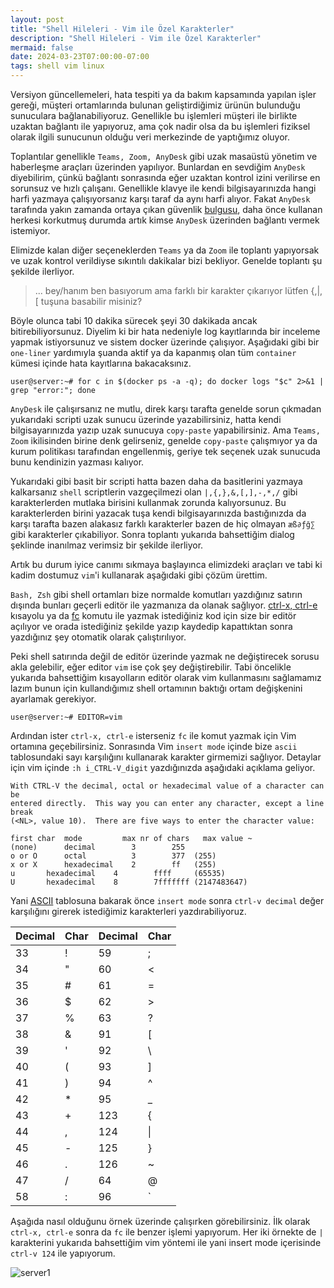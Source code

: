 ```yaml
---
layout: post
title: "Shell Hileleri - Vim ile Özel Karakterler"
description: "Shell Hileleri - Vim ile Özel Karakterler"
mermaid: false
date: 2024-03-23T07:00:00-07:00
tags: shell vim linux
---
```


Versiyon güncellemeleri, hata tespiti ya da bakım kapsamında yapılan işler gereği, müşteri ortamlarında bulunan
geliştirdiğimiz ürünün bulunduğu sunuculara bağlanabiliyoruz. Genellikle bu işlemleri müşteri ile birlikte
uzaktan bağlantı ile yapıyoruz, ama çok nadir olsa da bu işlemleri fiziksel olarak ilgili sunucunun
olduğu veri merkezinde de yaptığımız oluyor.

Toplantılar genellikle `Teams, Zoom, AnyDesk` gibi uzak masaüstü yönetim ve haberleşme araçları üzerinden 
yapılıyor. Bunlardan en sevdiğim `AnyDesk` diyebilirim, çünkü bağlantı sonrasında eğer uzaktan kontrol izini
verilirse en sorunsuz ve hızlı çalışanı. Genellikle klavye ile kendi bilgisayarınızda hangi harfi yazmaya 
çalışıyorsanız karşı taraf da aynı harfi alıyor. Fakat `AnyDesk` tarafında yakın zamanda ortaya çıkan güvenlik
[bulgusu](https://anydesk.com/en/public-statement-2-2-2024), daha önce kullanan herkesi korkutmuş durumda artık kimse `AnyDesk` üzerinden bağlantı vermek istemiyor.

Elimizde kalan diğer seçeneklerden `Teams` ya da `Zoom` ile toplantı yapıyorsak ve uzak kontrol verildiyse sıkıntılı dakikalar bizi bekliyor.
Genelde toplantı şu şekilde ilerliyor.

> ... bey/hanım ben basıyorum ama farklı bir karakter çıkarıyor lütfen {,|,[ tuşuna basabilir misiniz?

Böyle olunca tabi 10 dakika sürecek şeyi 30 dakikada ancak bitirebiliyorsunuz. Diyelim ki bir hata nedeniyle
log kayıtlarında bir inceleme yapmak istiyorsunuz ve sistem docker üzerinde çalışıyor. Aşağıdaki gibi 
bir `one-liner` yardımıyla şuanda aktif ya da kapanmış olan tüm `container` kümesi içinde hata kayıtlarına bakacaksınız.

```
user@server:~# for c in $(docker ps -a -q); do docker logs "$c" 2>&1 | grep "error:"; done
```

`AnyDesk` ile çalışırsanız ne mutlu, direk karşı tarafta genelde sorun çıkmadan yukarıdaki scripti uzak sunucu
üzerinde yazabilirsiniz, hatta kendi bilgisayarınızda yazıp uzak sunucuya `copy-paste` yapabilirsiniz. Ama `Teams, Zoom` 
ikilisinden birine denk gelirseniz, genelde `copy-paste` çalışmıyor ya da kurum politikası tarafından engellenmiş,
geriye tek seçenek uzak sunucuda bunu kendinizin yazması kalıyor. 

Yukarıdaki gibi basit bir scripti hatta bazen daha da basitlerini yazmaya kalkarsanız `shell` scriptlerin vazgeçilmezi
olan `|,{,},&,[,],-,*,/` gibi karakterlerden mutlaka birisini kullanmak zorunda kalıyorsunuz. Bu karakterlerden birini yazacak tuşa kendi
bilgisayarınızda bastığınızda da karşı tarafta bazen alakasız farklı karakterler bazen de hiç olmayan `æß∂ƒğ∑` gibi karakterler çıkabiliyor.
Sonra toplantı yukarıda bahsettiğim dialog şeklinde inanılmaz verimsiz bir şekilde ilerliyor. 

Artık bu durum iyice canımı sıkmaya başlayınca elimizdeki araçları ve tabi ki kadim dostumuz `vim`'i  kullanarak aşağıdaki gibi 
çözüm ürettim.

`Bash, Zsh` gibi shell ortamları bize normalde komutları yazdığınız satırın dışında bunları geçerli editör ile yazmanıza da olanak sağlıyor.
[ctrl-x, ctrl-e](https://www.gnu.org/software/bash/manual/html_node/Miscellaneous-Commands.html#index-edit_002dand_002dexecute_002dcommand-_0028C_002dx-C_002de_0029) kısayolu
ya da [fc](https://en.wikipedia.org/wiki/Fc_(Unix)) komutu ile yazmak istediğiniz kod için size bir editör açılıyor ve orada istediğiniz şekilde 
yazıp kaydedip kapattıktan sonra yazdığınız şey otomatik olarak çalıştırılıyor.

Peki shell satırında değil de editör üzerinde yazmak ne değiştirecek sorusu akla gelebilir, eğer editor `vim` ise çok şey değiştirebilir.
Tabi öncelikle yukarıda bahsettiğim kısayolların editör olarak vim kullanmasını sağlamamız lazım bunun için kullandığımız shell ortamının
baktığı ortam değişkenini ayarlamak gerekiyor. 

```
user@server:~# EDITOR=vim
```

Ardından ister `ctrl-x, ctrl-e` isterseniz `fc` ile komut yazmak için Vim
ortamına geçebilirsiniz. Sonrasında Vim `insert mode` içinde bize `ascii`
tablosundaki sayı karşılığını kullanarak karakter girmemizi sağlıyor.
Detaylar için vim içinde `:h i_CTRL-V_digit` yazdığınızda aşağıdaki açıklama geliyor.

```
With CTRL-V the decimal, octal or hexadecimal value of a character can be
entered directly.  This way you can enter any character, except a line break
(<NL>, value 10).  There are five ways to enter the character value:

first char	mode	     max nr of chars   max value ~
(none)		decimal		   3		255
o or O		octal		   3		377	 (255)
x or X		hexadecimal	   2		ff	 (255)
u		hexadecimal	   4		ffff	 (65535)
U		hexadecimal	   8		7fffffff (2147483647)
```

Yani [ASCII](https://en.wikipedia.org/wiki/ASCII) tablosuna bakarak önce `insert mode` sonra `ctrl-v decimal` değer karşılığını girerek istediğimiz karakterleri yazdırabiliyoruz.

| Decimal | Char | Decimal | Char |
|---------|------|---------|------|
| 33      | !    | 59      | ;    | 
| 34      | "    | 60      | <    | 
| 35      | #    | 61      | =    | 
| 36      | $    | 62      | >    | 
| 37      | %    | 63      | ?    | 
| 38      | &    | 91      | [    | 
| 39      | '    | 92      | \    | 
| 40      | (    | 93      | ]    | 
| 41      | )    | 94      | ^    | 
| 42      | *    | 95      | _    | 
| 43      | +    | 123     | {    | 
| 44      | ,    | 124     | \|   | 
| 45      | -    | 125     | }    | 
| 46      | .    | 126     | ~    | 
| 47      | /    | 64      | @    | 
| 58      | :    | 96      | `    | 


Aşağıda nasıl olduğunu örnek üzerinde çalışırken görebilirsiniz. İlk olarak `ctrl-x, ctrl-e` sonra da `fc`
ile benzer işlemi yapıyorum. Her iki örnekte de `|` karakterini yukarıda bahsettiğim vim yöntemi ile yani 
insert mode içerisinde `ctrl-v 124` ile yapıyorum. 

![server1](https://github.com/caltuntas/caltuntas.github.io/assets/35517929/fb329ab2-ff86-49fe-b34e-a73db0db2d1c)

